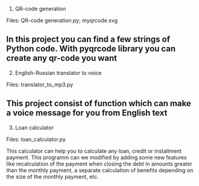 1. QR-code generation

Files:
QR-code generation.py; myqrcode.svg

In this project you can find a few strings of Python code. With pyqrcode library you can create any qr-code you want
--- 
2. English-Russian translator to voice

Files:
translator_to_mp3.py

This project consist of function which can make a voice message for you from English text
---
3. Loan calculator

Files:
loan_calculator.py

This calculator can help you to calculate any loan, credit or installment payment. This programm can we modified by adding some new features like recalculation of the payment when closing the debt in amounts greater than the monthly payment, a separate calculation of benefits depending on the size of the monthly payment, etc.